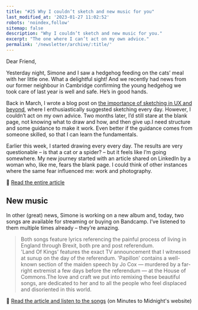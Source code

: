 ```yaml
---
title: "#25 Why I couldn’t sketch and new music for you"
last_modified_at: '2023-01-27 11:02:52'
robots: 'noindex,follow'
sitemap: false
description: "Why I couldn’t sketch and new music for you."
excerpt: "The one where I can’t act on my own advice."
permalink: '/newsletter/archive/:title/'
---
```

Dear Friend,

Yesterday night, Simone and I saw a hedgehog feeding on the cats’ meal with her little one. What a delightful sight! And we recently had news from our former neighbour in Cambridge confirming the young hedgehog we took care of last year is well and safe. He’s in good hands.

Back in March, I wrote a blog post on [the importance of sketching in UX and beyond](https://silviamaggidesign.com/design-digested/importance-of-sketching-in-ux/), where I enthusiastically suggested sketching every day. However, I couldn’t act on my own advice. Two months later, I’d still stare at the blank page, not knowing what to draw and how, and then give up.I need structure and some guidance to make it work. Even better if the guidance comes from someone skilled, so that I can learn the fundamentals.

Earlier this week, I started drawing every every day. The results are very questionable – is that a cat or a spider? – but it feels like I’m going somewhere. My new journey started with an article shared on LinkedIn by a woman who, like me, fears the blank page. I could think of other instances where the same fear influenced me: work and photography.

<p class="detached">🔗 <a href="https://silviamaggidesign.com/drawing/learning-to-draw/">Read the entire article</a></p>

## New music

In other (great) news, Simone is working on a new album and, today, two songs are available for streaming or buying on Bandcamp. I’ve listened to them multiple times already – they’re amazing.

> Both songs feature lyrics referencing the painful process of living in England through Brexit, both pre and post referendum.
> <br>
> 'Land Of Kings' features the exact TV announcement that I witnessed at sunup on the day of the referendum. 'Papillon' contains a well-known section of the maiden speech by Jo Cox — murdered by a far-right extremist a few days before the referendum — at the House of Commons.The love and craft we put into remixing these beautiful songs, are dedicated to her and to all the people who feel displaced and disoriented in this world.

<p class="detached">🔗 <a href="https://minutestomidnight.co.uk/the-die-is-cast-ep/">Read the article and listen to the songs</a> (on Minutes to Midnight's website)</p>